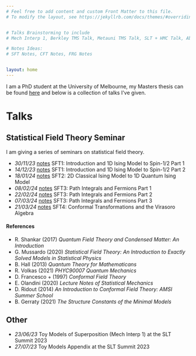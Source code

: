 ```yaml
---
# Feel free to add content and custom Front Matter to this file.
# To modify the layout, see https://jekyllrb.com/docs/themes/#overriding-theme-defaults


# Talks Brainstorming to include
# Mech Interp 1, Berkley TMS Talk, Metauni TMS Talk, SLT + HMC Talk, Abstraction 1, Abstraction 2, Masters Defence, Confirmation?, 

# Notes Ideas:
# SFT Notes, CFT Notes, FRG Notes


layout: home
---
```


I am a PhD student at the University of Melbourne, my Masters thesis can be found [here](/msc-thesis.pdf) and below is a collection of talks I've given. 

# Talks

## Statistical Field Theory Seminar 

I am giving a series of seminars on statistical field theory. 

- *30/11/23* [notes](/notes/SFT1-2.pdf) SFT1: Introduction and 1D Ising Model to Spin-1/2 Part 1
- *14/12/23* [notes](/notes/SFT1-3.pdf) SFT1: Introduction and 1D Ising Model to Spin-1/2 Part 2
- *18/01/24* [notes](/notes/SFT2-3.pdf) SFT2: 2D Classical Ising Model to 1D Quantum Ising Model 
- *08/02/24* [notes](/notes/SFT3-4.pdf) SFT3: Path Integrals and Fermions Part 1
- *22/02/24* [notes](/notes/SFT3-4.pdf) SFT3: Path Integrals and Fermions Part 2
- *07/03/24* [notes](/notes/SFT3-5.pdf) SFT3: Path Integrals and Fermions Part 3
- *21/03/24* [notes](/notes/SFT4-1.pdf) SFT4: Conformal Transformations and the Virasoro Algebra 
 

#### References

- R. Shankar (2017) *Quantum Field Theory and Condensed Matter: An Introduction*
- G. Mussardo (2020) *Statistical Field Theory: An Introduction to Exactly Solved Models in Statistical Physics*
- B. Hall (2013) *Quantum Theory for Mathematicans* 
- R. Volkas (2021) *PHYC90007 Quantum Mechanics*
- D. Francesco + (1997) *Conformal Field Theory*
- E. Olandini (2020) *Lecture Notes of Statistical Mechanics*
- D. Ridout (2014) *An Introduction to Conformal Field Theory: AMSI Summer School*
- B. Gerraty (2021) *The Structure Constants of the Minimal Models*

## Other

- *23/06/23* Toy Models of Superposition (Mech Interp 1) at the SLT Summit 2023
- *27/07/23* Toy Models Appendix at the SLT Summit 2023
